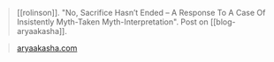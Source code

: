 > [[rolinson]]. "No, Sacrifice Hasn’t Ended – A Response To A Case Of Insistently Myth-Taken Myth-Interpretation". Post on [[blog-aryaakasha]].

> [aryaakasha.com](https://aryaakasha.com/2022/07/16/no-sacrifice-hasnt-ended-a-response-to-a-case-of-insistently-myth-taken-myth-interpretation/)